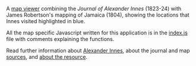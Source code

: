 
<p>A <a href="https://geo.nls.uk/maps/innes/">map viewer</a> combining the <em>Journal of Alexander Innes</em> (1823-24) with James Robertson's  mapping of Jamaica (1804), showing the locations that Innes visited highlighted in blue.</p>

<p>All the map specific Javascript written for this application is in the <a href="https://github.com/NationalLibraryOfScotland/ListonMapApplication/blob/master/scripts/liston-map.js">index.js</a> file with comments explaining the functions.

<p>Read further information about <a href="https://geo.nls.uk/maps/innes.html">Alexander Innes</a>, about the journal and map <a href="https://geo.nls.uk/maps/sources.html">sources</a>, and <a href="https://geo.nls.uk/maps/about.html">about the resource</a>.</p>
